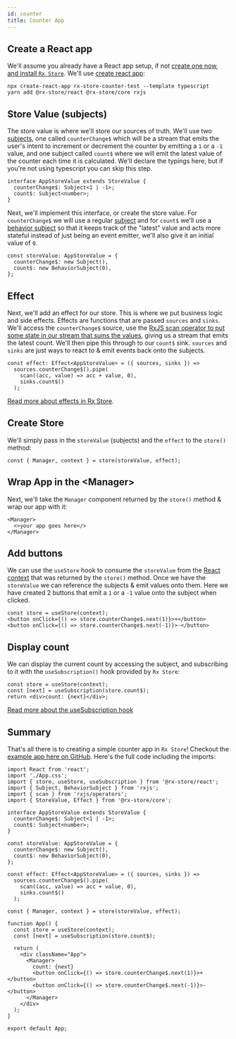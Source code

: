 ```yaml
---
id: counter
title: Counter App
---
```


## Create a React app

We'll assume you already have a React app setup, if not [create one now](https://reactjs.org/docs/create-a-new-react-app.html), [and install `Rx Store`](../installation.md). We'll use [create react app](https://reactjs.org/docs/create-a-new-react-app.html#create-react-app):

```
npx create-react-app rx-store-counter-test --template typescript
yarn add @rx-store/react @rx-store/core rxjs
```

## Store Value (subjects)

The store value is where we'll store our sources of truth. We'll use two [subjects](https://rxjs-dev.firebaseapp.com/guide/subject), one called `counterChange$` which will be a stream that emits the user's intent to increment or decrement the counter by emitting a `1` or a `-1` value, and one subject called `count$` where we will emit the latest value of the counter each time it is calculated. We'll declare the typings here, but if you're not using typescript you can skip this step.

```tsx
interface AppStoreValue extends StoreValue {
  counterChange$: Subject<1 | -1>;
  count$: Subject<number>;
}
```

Next, we'll implement this interface, or create the store value. For `counterChange$` we will use a regular [subject](https://rxjs-dev.firebaseapp.com/guide/subject#subject) and for `count$` we'll use a [behavior subject](https://rxjs-dev.firebaseapp.com/guide/subject#behaviorsubject) so that it keeps track of the "latest" value and acts more stateful instead of just being an event emitter, we'll also give it an initial value of `0`.

```tsx
const storeValue: AppStoreValue = {
  counterChange$: new Subject(),
  count$: new BehaviorSubject(0),
};
```

## Effect

Next, we'll add an effect for our store. This is where we put business logic and side effects. Effects are functions that are passed `sources` and `sinks`. We'll access the `counterChange$` source, use the [RxJS scan operator to put some state in our stream that sums the values](), giving us a stream that emits the latest count. We'll then pipe this through to our `count$` sink. `sources` and `sinks` are just ways to react to & emit events back onto the subjects.

```tsx
const effect: Effect<AppStoreValue> = ({ sources, sinks }) =>
  sources.counterChange$().pipe(
    scan((acc, value) => acc + value, 0),
    sinks.count$()
  );
```

[Read more about effects in Rx Store](../../core/basic-concepts/root-effect).

## Create Store

We'll simply pass in the `storeValue` (subjects) and the `effect` to the `store()` method:

```tsx
const { Manager, context } = store(storeValue, effect);
```

## Wrap App in the &lt;Manager&gt;

Next, we'll take the `Manager` component returned by the `store()` method & wrap our app with it:

```tsx
<Manager>
  <>your app goes here</>
</Manager>
```

## Add buttons

We can use the `useStore` hook to consume the `storeValue` from the [React context](https://reactjs.org/docs/context.html) that was returned by the `store()` method. Once we have the `storeValue` we can reference the subjects & emit values onto them. Here we have created 2 buttons that emit a `1` or a `-1` value onto the subject when clicked.

```tsx
const store = useStore(context);
<button onClick={() => store.counterChange$.next(1)}>+</button>
<button onClick={() => store.counterChange$.next(-1)}>-</button>
```

## Display count

We can display the current count by accessing the subject, and subscribing to it with the `useSubscription()` hook provided by `Rx Store`:

```tsx
const store = useStore(context);
const [next] = useSubscription(store.count$);
return <div>count: {next}</div>;
```

[Read more about the useSubscription hook](../api-reference/use-subscription.md)

## Summary

That's all there is to creating a simple counter app in `Rx Store`! Checkout the [example app here on GitHub](https://github.com/rx-store/rx-store/tree/master/apps/react-example-counter). Here's the full code including the imports:

```tsx
import React from 'react';
import './App.css';
import { store, useStore, useSubscription } from '@rx-store/react';
import { Subject, BehaviorSubject } from 'rxjs';
import { scan } from 'rxjs/operators';
import { StoreValue, Effect } from '@rx-store/core';

interface AppStoreValue extends StoreValue {
  counterChange$: Subject<1 | -1>;
  count$: Subject<number>;
}

const storeValue: AppStoreValue = {
  counterChange$: new Subject(),
  count$: new BehaviorSubject(0),
};

const effect: Effect<AppStoreValue> = ({ sources, sinks }) =>
  sources.counterChange$().pipe(
    scan((acc, value) => acc + value, 0),
    sinks.count$()
  );

const { Manager, context } = store(storeValue, effect);

function App() {
  const store = useStore(context);
  const [next] = useSubscription(store.count$);

  return (
    <div className="App">
      <Manager>
        count: {next}
        <button onClick={() => store.counterChange$.next(1)}>+</button>
        <button onClick={() => store.counterChange$.next(-1)}>-</button>
      </Manager>
    </div>
  );
}

export default App;
```
